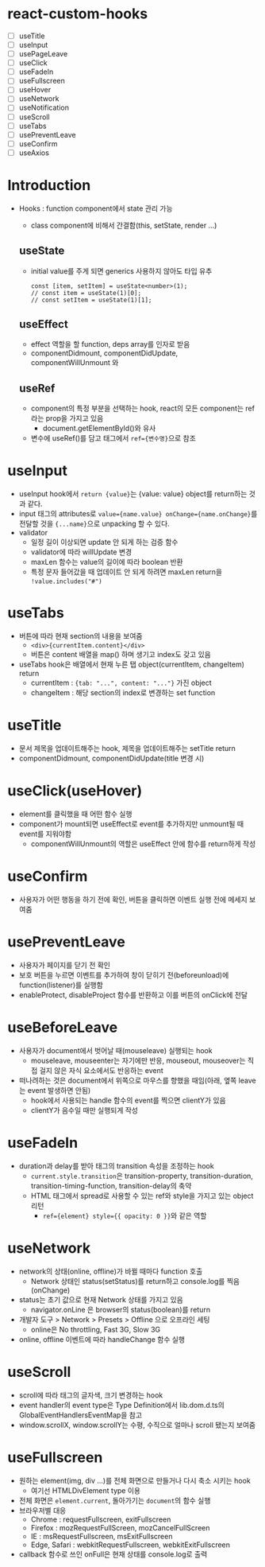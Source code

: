 # react-custom-hooks

- [ ] useTitle
- [ ] useInput
- [ ] usePageLeave
- [ ] useClick
- [ ] useFadeIn
- [ ] useFullscreen
- [ ] useHover
- [ ] useNetwork
- [ ] useNotification
- [ ] useScroll
- [ ] useTabs
- [ ] usePreventLeave
- [ ] useConfirm
- [ ] useAxios

# Introduction

- Hooks : function component에서 state 관리 가능

  - class component에 비해서 간결함(this, setState, render ...)

  ## useState

  - initial value를 주게 되면 generics 사용하지 않아도 타입 유추
    ```
    const [item, setItem] = useState<number>(1);
    // const item = useState(1)[0];
    // const setItem = useState(1)[1];
    ```

  ## useEffect

  - effect 역할을 할 function, deps array를 인자로 받음
  - componentDidmount, componentDidUpdate, componentWillUnmount 와

  ## useRef

  - component의 특정 부분을 선택하는 hook, react의 모든 component는 ref라는 prop을 가지고 있음
    - document.getElementById()와 유사
  - 변수에 useRef()를 담고 태그에서 `ref={변수명}`으로 참조

# useInput

- useInput hook에서 `return {value}`는 {value: value} object를 return하는 것과 같다.
- input 태그의 attributes로 `value={name.value} onChange={name.onChange}`를 전달할 것을 `{...name}`으로 unpacking 할 수 있다.
- validator
  - 일정 길이 이상되면 update 안 되게 하는 검증 함수
  - validator에 따라 willUpdate 변경
  - maxLen 함수는 value의 길이에 따라 boolean 반환
  - 특정 문자 들어갔을 때 업데이트 안 되게 하려면 maxLen return을 `!value.includes("#")`

# useTabs

- 버튼에 따라 현재 section의 내용을 보여줌
  - `<div>{currentItem.content}</div>`
  - 버튼은 content 배열을 map() 하며 생기고 index도 갖고 있음
- useTabs hook은 배열에서 현재 누른 탭 object(currentItem, changeItem) return
  - currentItem : `{tab: "...", content: "..."}` 가진 object
  - changeItem : 해당 section의 index로 변경하는 set function

# useTitle

- 문서 제목을 업데이트해주는 hook, 제목을 업데이트해주는 setTitle return
- componentDidmount, componentDidUpdate(title 변경 시)

# useClick(useHover)

- element를 클릭했을 때 어떤 함수 실행
- component가 mount되면 useEffect로 event를 추가하지만 unmount될 때 event를 지워야함
  - componentWillUnmount의 역할은 useEffect 안에 함수를 return하게 작성

# useConfirm

- 사용자가 어떤 행동을 하기 전에 확인, 버튼을 클릭하면 이벤트 실행 전에 메세지 보여줌

# usePreventLeave

- 사용자가 페이지를 닫기 전 확인
- 보호 버튼을 누르면 이벤트를 추가하여 창이 닫히기 전(beforeunload)에 function(listener)를 실행함
- enableProtect, disableProject 함수를 반환하고 이를 버튼의 onClick에 전달

# useBeforeLeave

- 사용자가 document에서 벗어날 때(mouseleave) 실행되는 hook
  - mouseleave, mouseenter는 자기에만 반응, mouseout, mouseover는 직접 걸지 않은 자식 요소에서도 반응하는 event
- 떠나려하는 것은 document에서 위쪽으로 마우스를 향했을 때임(아래, 옆쪽 leave는 event 발생하면 안됨)
  - hook에서 사용되는 handle 함수의 event를 찍으면 clientY가 있음
  - clientY가 음수일 때만 실행되게 작성

# useFadeIn

- duration과 delay를 받아 태그의 transition 속성을 조정하는 hook
  - `current.style.transition`은 transition-property, transition-duration, transition-timing-function, transition-delay의 축약
  - HTML 태그에서 spread로 사용할 수 있는 ref와 style을 가지고 있는 object 리턴
    - `ref={element} style={{ opacity: 0 }}`와 같은 역할

# useNetwork

- network의 상태(online, offline)가 바뀔 때마다 function 호출
  - Network 상태인 status(setStatus)를 return하고 console.log를 찍음(onChange)
- status는 초기 값으로 현재 Network 상태를 가지고 있음
  - navigator.onLine 은 browser의 status(boolean)를 return
- 개발자 도구 > Network > Presets > Offline 으로 오프라인 세팅
  - online은 No throttling, Fast 3G, Slow 3G
- online, offline 이벤트에 따라 handleChange 함수 실행

# useScroll

- scroll에 따라 태그의 글자색, 크기 변경하는 hook
- event handler의 event type은 Type Definition에서 lib.dom.d.ts의 GlobalEventHandlersEventMap을 참고
- window.scrollX, window.scrollY는 수평, 수직으로 얼마나 scroll 됐는지 보여줌

# useFullscreen

- 원하는 element(img, div ...)를 전체 화면으로 만들거나 다시 축소 시키는 hook
  - 여기선 HTMLDivElement type 이용
- 전체 화면은 `element.current`, 돌아가기는 `document`의 함수 실행
- 브라우저별 대응
  - Chrome : requestFullscreen, exitFullscreen
  - Firefox : mozRequestFullScreen, mozCancelFullScreen
  - IE : msRequestFullscreen, msExitFullscreen
  - Edge, Safari : webkitRequestFullscreen, webkitExitFullscreen
- callback 함수로 쓰인 onFull은 현재 상태를 console.log로 출력
